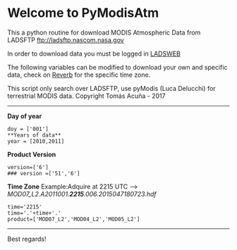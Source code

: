 # Welcome to PyModisAtm

This a python routine for download MODIS Atmospheric Data from LADSFTP ftp://ladsftp.nascom.nasa.gov

In order to download data you must be logged in [LADSWEB](https://ladsweb.modaps.eosdis.nasa.gov/profile/login/)

The following variables can be modified to download your own and specific data, check on [Reverb](https://reverb.echo.nasa.gov/reverb/) for the specific time zone. 

This script only search over LADSFTP, use pyModis (Luca Delucchi) for terrestrial MODIS data. 
Copyright Tomás Acuña - 2017 
_________________________________________

**Day of year**
```
doy = ['001']
**Years of data**
year = [2010,2011]
```

**Product Version**
```
version=['6'] 
### version =['51','6']
```

**Time Zone**
Example:Adquire at 2215 UTC --> _MOD07_L2.A2011001.**2215**.006.2015047180723.hdf_

```
time='2215'
time='.'+time+'.'
product=['MOD07_L2','MOD04_L2','MOD05_L2']
```
__________________________________________

Best regards!
